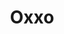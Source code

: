 ---
title: "Oxxo"
url: /san-luis-potosi/oxxo-carretera-san-luis-potosi-queretaro/
shop: Lebensmittel
---